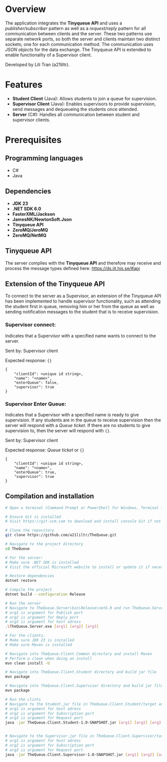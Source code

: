 # Overview
The application integrates the **Tinyqueue API** and uses a *publisher/subscriber* pattern as well as a *request/reply* pattern for all communication between clients and the server. These two patterns use separate network ports, so both the server and clients maintain two distinct sockets; one for each communication method. The communication uses *JSON objects* for the data exchange. The Tinyqueue API is extended to enable functionality of a Supervisor client.

Developed by Lili Tran (a21liltr).
# Features
- **Student Client** (Java): Allows students to join a queue for supervision.
- **Supervisor Client** (Java): Enables supervisors to provide supervision, send messages and dequeueing the students once attended.
- **Server** (C#): Handles all communication between student and supervisor clients.

# Prerequisites
## Programming languages
- C#
- Java

## Dependencies
- **JDK 23**
- **.NET SDK 6.0**
- **FasterXML/Jackson**
- **JamesNK/NewtonSoft.Json**
- **Tinyqueue API**
- **ZeroMQ/JeroMQ**
- **ZeroMQ/NetMQ**

## Tinyqueue API
The server complies with the **Tinyqueue API** and therefore may receive and process the message types defined here: https://ds.iit.his.se/#api

## Extension of the Tinyqueue API
To connect to the server as a Supervisor, an extension of the Tinyqueue API has been implemented to handle supervisor functionality, such as attending the student first in queue, removing him or her from the queue as well as sending notification messages to the student that is to receive supervision.

### Supervisor connect:
Indicates that a Supervisor with a specified name wants to connect to the server.

Sent by: Supervisor client

Expected response: ```{}```
```
{
    "clientId": <unique id string>,
    "name": "<name>",
    "enterQueue": false,
    "supervisor": true
}
```

### Supervisor Enter Queue:
Indicates that a Supervisor with a specified name is ready to give supervision. If any students are in the queue to receive supervision then the server will respond with a *Queue ticket*. If there are no students to give supervision to, then the server will respond with ```{}```.

Sent by: Supervisor client

Expected response: *Queue ticket* or ```{}```
```
{
    "clientId": <unique id string>,
    "name": "<name>",
    "enterQueue": true,
    "supervisor": true
}
```
## Compilation and installation
```bash
# Open a terminal (Command Prompt or PowerShell for Windows, Terminal for macOS or Linux)

# Ensure Git is installed
# Visit https://git-scm.com to download and install console Git if not already installed

# Clone the repository
git clone https://github.com/a21liltr/TheQueue.git

# Navigate to the project directory
cd TheQueue

# For the server:
# Make sure .NET SDK is installed
# Visit the official Microsoft website to install or update it if necessary

# Restore dependencies
dotnet restore

# Compile the project
dotnet build --configuration Release

# Run the server
# Navigate to TheQueue.Server\bin\Release\net6.0 and run TheQueue.Server.exe.
# arg1 is argument for Publish port
# arg2 is argument for Reply port
# arg3 is argument for host adress
.\TheQueue.Server.exe [arg1] [arg2] [arg3] 

# For the clients:
# Make sure JDK 23 is installed
# Make sure Maven is installed

# Navigate into TheQueue.Client.Common directory and install Maven
# Perform a clean when doing an install 
mvn clean install -U

# Navigate into TheQueue.Client.Student directory and build jar file
mvn package

# Navigate into TheQueue.Client.Supervisor directory and build jar file
mvn package

# Run the clints
# Navigate to the Student.jar file in TheQueue.Client.Student/target and run jar file (optional: run with arguments)
# arg1 is argument for host adress
# arg2 is argument for Subscription port
# arg3 is argument for Request port
java -jar TheQueue.Client.Student-1.0-SNAPSHOT.jar [arg1] [arg2] [arg3] 


# Navigate to the Supervisor.jar file in TheQueue.Client.Supervisor/target and run jar file
# arg1 is argument for host adress
# arg2 is argument for Subscription port
# arg3 is argument for Request port
java -jar TheQueue.Client.Supervisor-1.0-SNAPSHOT.jar [arg1] [arg2] [arg3] 
```

